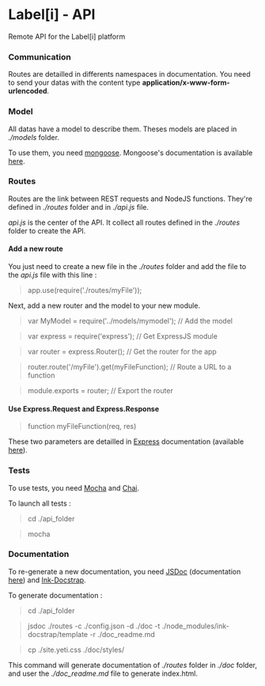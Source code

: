 # Label[i] - API

Remote API for the Label[i] platform

### Communication

Routes are detailled in differents namespaces in documentation.
You need to send your datas with the content type __application/x-www-form-urlencoded__.

### Model

All datas have a model to describe them.
Theses models are placed in _./models_ folder.

To use them, you need [mongoose](http://mongoosejs.com/).
Mongoose's documentation is available [here](http://mongoosejs.com/docs/guide.html).

### Routes

Routes are the link between REST requests and NodeJS functions.
They're defined in _./routes_ folder and in _./api.js_ file.

_api.js_ is the center of the API. It collect all routes defined in the _./routes_ folder to create the API.

#### Add a new route

You just need to create a new file in the _./routes_ folder and add the file to the _api.js_ file with this line :
> app.use(require('./routes/myFile'));

Next, add a new router and the model to your new module.
> var MyModel = require('../models/mymodel'); // Add the model

> var express = require('express'); // Get ExpressJS module

> var router = express.Router(); // Get the router for the app

> router.route('/myFile').get(myFileFunction); // Route a URL to a function

> module.exports = router; // Export the router

#### Use Express.Request and Express.Response

> function myFileFunction(req, res)

These two parameters are detailled in [Express](http://expressjs.com/) documentation (available [here](http://expressjs.com/4x/api.html)).

### Tests

To use tests, you need [Mocha](http://mochajs.org/) and [Chai](http://chaijs.com/).

To launch all tests :
> cd ./api_folder

> mocha

### Documentation

To re-generate a new documentation, you need [JSDoc](https://github.com/jsdoc3/jsdoc) (documentation [here](http://usejsdoc.org/)) and [Ink-Docstrap](https://github.com/terryweiss/docstrap).

To generate documentation :
> cd ./api_folder

> jsdoc ./routes -c ./config.json -d ./doc -t ./node_modules/ink-docstrap/template -r ./doc_readme.md

> cp ./site.yeti.css ./doc/styles/

This command will generate documentation of _./routes_ folder in _./doc_ folder, and user the _./doc_readme.md_ file to generate index.html.
